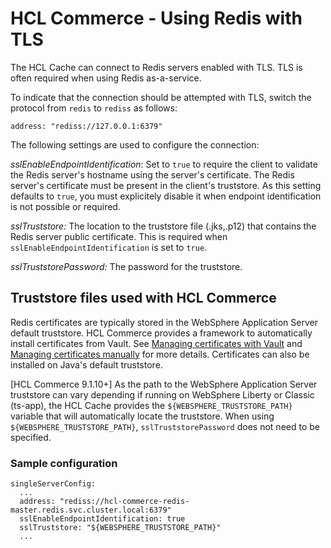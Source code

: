 # HCL Commerce - Using Redis with TLS

The HCL Cache can connect to Redis servers enabled with TLS. TLS is often required when using Redis as-a-service.

To indicate that the connection should be attempted with TLS, switch the protocol from `redis` to `rediss` as follows:

``` 
address: "rediss://127.0.0.1:6379"
```

The following settings are used to configure the connection:

*sslEnableEndpointIdentification*: Set to `true` to require the client to validate the Redis server's hostname using the server's certificate.
The Redis server's certificate must be present in the client's truststore. As this setting defaults to `true`, you must explicitely disable it when
endpoint identification is not possible or required.

*sslTruststore:* The location to the truststore file (.jks,.p12) that contains the Redis server public certificate. This is required
when `sslEnableEndpointIdentification` is set to `true`.

*sslTruststorePassword:* The password for the truststore.

## Truststore files used with HCL Commerce

Redis certificates are typically stored in the WebSphere Application Server default truststore. HCL Commerce provides a framework to automatically install certificates from Vault.
See  [Managing certificates with Vault](https://help.hcltechsw.com/commerce/9.1.0/install/refs/rigcertificates_vault.html) and  [Managing certificates manually](https://help.hcltechsw.com/commerce/9.1.0/install/refs/rigcertificates.html) for more details. Certificates can also be installed on  Java's default truststore.

[HCL Commerce 9.1.10+]
As the path to the WebSphere Application Server truststore can vary depending if running on WebSphere Liberty or Classic (ts-app), the HCL Cache provides the `${WEBSPHERE_TRUSTSTORE_PATH}`
variable that will automatically locate the truststore. When using `${WEBSPHERE_TRUSTSTORE_PATH}`, `sslTruststorePassword` does not need to be specified.

### Sample configuration

``` 
singleServerConfig:
  ...
  address: "rediss://hcl-commerce-redis-master.redis.svc.cluster.local:6379"
  sslEnableEndpointIdentification: true
  sslTruststore: "${WEBSPHERE_TRUSTSTORE_PATH}"
  ...
```


